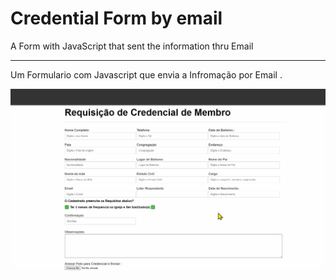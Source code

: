 # Credential Form by email 

 A Form with JavaScript that sent the information thru Email 

_________________________________________________


Um Formulario com Javascript que envia a Infromação por Email .

![](presentationgif.gif)